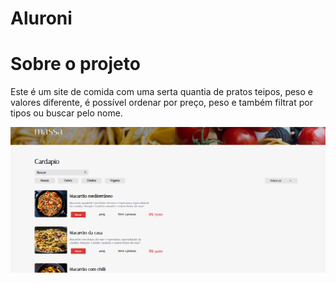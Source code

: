 # Aluroni
# Sobre o projeto
 Este é um site de comida com uma serta quantia de pratos teipos, peso e valores diferente, é possível ordenar por preço, peso e também filtrat por tipos ou buscar pelo 
 nome.
 
![](https://raw.githubusercontent.com/Eden-Daniel/Aluroni/main/cover.png)
